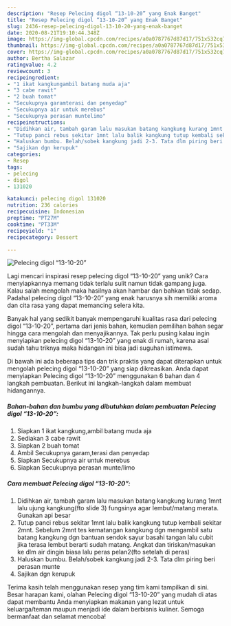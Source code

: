 ```yaml
---
description: "Resep Pelecing digol “13-10-20” yang Enak Banget"
title: "Resep Pelecing digol “13-10-20” yang Enak Banget"
slug: 2436-resep-pelecing-digol-13-10-20-yang-enak-banget
date: 2020-08-21T19:10:44.348Z
image: https://img-global.cpcdn.com/recipes/a0a0787767d87d17/751x532cq70/pelecing-digol-13-10-20-foto-resep-utama.jpg
thumbnail: https://img-global.cpcdn.com/recipes/a0a0787767d87d17/751x532cq70/pelecing-digol-13-10-20-foto-resep-utama.jpg
cover: https://img-global.cpcdn.com/recipes/a0a0787767d87d17/751x532cq70/pelecing-digol-13-10-20-foto-resep-utama.jpg
author: Bertha Salazar
ratingvalue: 4.2
reviewcount: 3
recipeingredient:
- "1 ikat kangkungambil batang muda aja"
- "3 cabe rawit"
- "2 buah tomat"
- "Secukupnya garamterasi dan penyedap"
- "Secukupnya air untuk merebus"
- "Secukupnya perasan muntelimo"
recipeinstructions:
- "Didihkan air, tambah garam lalu masukan batang kangkung kurang 1mnt lalu ujung kangkung(fto slide 3) fungsinya agar lembut/matang merata. Gunakan api besar"
- "Tutup panci rebus sekitar 1mnt lalu balik kangkung tutup kembali sekitar 2mnt. Sebelum 2mnt tes kematangan kangkung dgn mengambil satu batang kangkung dgn bantuan sendok sayur basahi tangan lalu cubit jika terasa lembut berarti sudah matang. Angkat dan tiriskan/masukan ke dlm air dingin biasa lalu peras pelan2(fto setelah di peras)"
- "Haluskan bumbu. Belah/sobek kangkung jadi 2-3. Tata dlm piring beri perasan munte"
- "Sajikan dgn kerupuk"
categories:
- Resep
tags:
- pelecing
- digol
- 131020

katakunci: pelecing digol 131020 
nutrition: 236 calories
recipecuisine: Indonesian
preptime: "PT27M"
cooktime: "PT33M"
recipeyield: "1"
recipecategory: Dessert

---
```



![Pelecing digol “13-10-20”](https://img-global.cpcdn.com/recipes/a0a0787767d87d17/751x532cq70/pelecing-digol-13-10-20-foto-resep-utama.jpg)

Lagi mencari inspirasi resep pelecing digol “13-10-20” yang unik? Cara menyiapkannya memang tidak terlalu sulit namun tidak gampang juga. Kalau salah mengolah maka hasilnya akan hambar dan bahkan tidak sedap. Padahal pelecing digol “13-10-20” yang enak harusnya sih memiliki aroma dan cita rasa yang dapat memancing selera kita.



Banyak hal yang sedikit banyak mempengaruhi kualitas rasa dari pelecing digol “13-10-20”, pertama dari jenis bahan, kemudian pemilihan bahan segar hingga cara mengolah dan menyajikannya. Tak perlu pusing kalau ingin menyiapkan pelecing digol “13-10-20” yang enak di rumah, karena asal sudah tahu triknya maka hidangan ini bisa jadi suguhan istimewa.


Di bawah ini ada beberapa tips dan trik praktis yang dapat diterapkan untuk mengolah pelecing digol “13-10-20” yang siap dikreasikan. Anda dapat menyiapkan Pelecing digol “13-10-20” menggunakan 6 bahan dan 4 langkah pembuatan. Berikut ini langkah-langkah dalam membuat hidangannya.

<!--inarticleads1-->

##### Bahan-bahan dan bumbu yang dibutuhkan dalam pembuatan Pelecing digol “13-10-20”:

1. Siapkan 1 ikat kangkung,ambil batang muda aja
1. Sediakan 3 cabe rawit
1. Siapkan 2 buah tomat
1. Ambil Secukupnya garam,terasi dan penyedap
1. Siapkan Secukupnya air untuk merebus
1. Siapkan Secukupnya perasan munte/limo




<!--inarticleads2-->

##### Cara membuat Pelecing digol “13-10-20”:

1. Didihkan air, tambah garam lalu masukan batang kangkung kurang 1mnt lalu ujung kangkung(fto slide 3) fungsinya agar lembut/matang merata. Gunakan api besar
1. Tutup panci rebus sekitar 1mnt lalu balik kangkung tutup kembali sekitar 2mnt. Sebelum 2mnt tes kematangan kangkung dgn mengambil satu batang kangkung dgn bantuan sendok sayur basahi tangan lalu cubit jika terasa lembut berarti sudah matang. Angkat dan tiriskan/masukan ke dlm air dingin biasa lalu peras pelan2(fto setelah di peras)
1. Haluskan bumbu. Belah/sobek kangkung jadi 2-3. Tata dlm piring beri perasan munte
1. Sajikan dgn kerupuk




Terima kasih telah menggunakan resep yang tim kami tampilkan di sini. Besar harapan kami, olahan Pelecing digol “13-10-20” yang mudah di atas dapat membantu Anda menyiapkan makanan yang lezat untuk keluarga/teman maupun menjadi ide dalam berbisnis kuliner. Semoga bermanfaat dan selamat mencoba!
